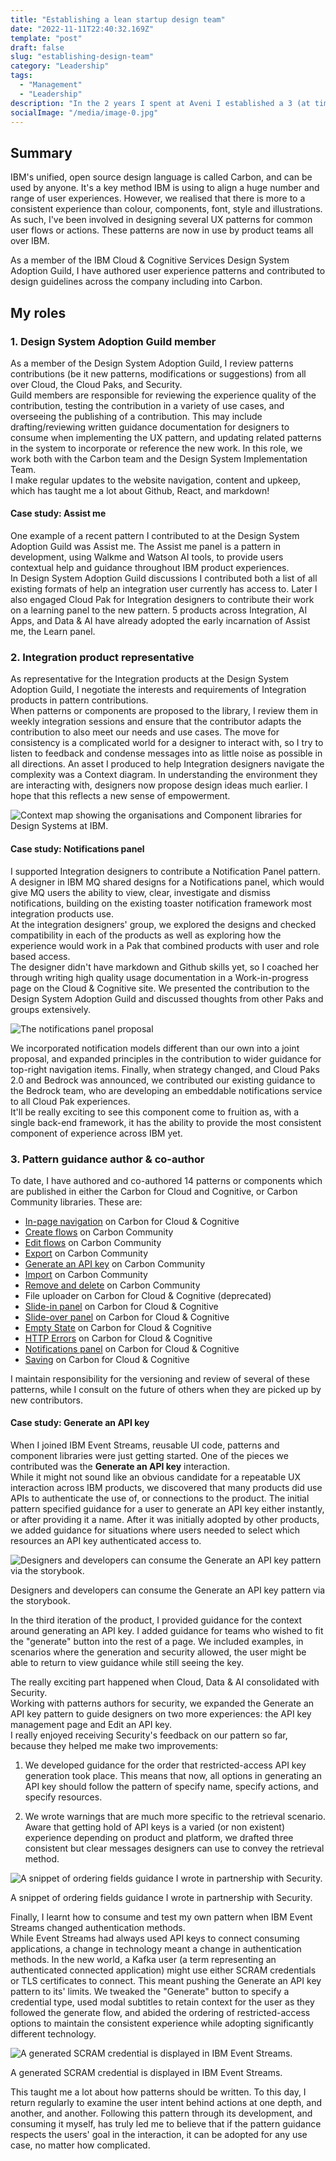```yaml
---
title: "Establishing a lean startup design team"
date: "2022-11-11T22:40:32.169Z"
template: "post"
draft: false
slug: "establishing-design-team"
category: "Leadership"
tags:
  - "Management"
  - "Leadership"
description: "In the 2 years I spent at Aveni I established a 3 (at times 4) person team, the DesignOps and also the management and HR supports needed to support them. "
socialImage: "/media/image-0.jpg"
---
```


## Summary
IBM's unified, open source design language is called Carbon, and can be used by anyone. It's a key method IBM is using to align a huge number and range of user experiences. However, we realised that there is more to a consistent experience than colour, components, font, style and illustrations. As such, I've been involved in designing several UX patterns for common user flows or actions. These patterns are now in use by product teams all over IBM.

As a member of the IBM Cloud & Cognitive Services Design System Adoption Guild, I have authored user experience patterns and contributed to design guidelines across the company including into Carbon.

## My roles

### 1. Design System Adoption Guild member  
As a member of the Design System Adoption Guild, I review patterns contributions (be it new patterns, modifications or suggestions) from all over Cloud, the Cloud Paks, and Security.  
Guild members are responsible for reviewing the experience quality of the contribution, testing the contribution in a variety of use cases, and overseeing the publishing of a contribution.
This may include drafting/reviewing written guidance documentation for designers to consume when implementing the UX pattern, and updating related patterns in the system to incorporate or reference the new work.
In this role, we work both with the Carbon team and the Design System Implementation Team.   
I make regular updates to the website navigation, content and upkeep, which has taught me a lot about Github, React, and markdown!

#### Case study: Assist me
One example of a recent pattern I contributed to at the Design System Adoption Guild was Assist me.
The Assist me panel is a pattern in development, using Walkme and Watson AI tools, to provide users contextual help and guidance throughout IBM product experiences.   
In Design System Adoption Guild discussions I contributed both a list of all existing formats of help an integration user currently has access to. Later I also engaged Cloud Pak for Integration designers to contribute their work on a learning panel to the new pattern.
5 products across Integration, AI Apps, and Data & AI have already adopted the early incarnation of Assist me, the Learn panel.

### 2. Integration product representative  
As representative for the Integration products at the Design System Adoption Guild, I negotiate the interests and requirements of Integration products in pattern contributions.  
When patterns or components are proposed to the library, I review them in weekly integration sessions and ensure that the contributor adapts the contribution to also meet our needs and use cases. 
The move for consistency is a complicated world for a designer to interact with, so I try to listen to feedback and condense messages into as little noise as possible in all directions. 
An asset I produced to help Integration designers navigate the complexity was a Context diagram. 
In understanding the environment they are interacting with, designers now propose design ideas much earlier. I hope that this reflects a new sense of empowerment. 

![Context map showing the organisations and Component libraries for Design Systems at IBM.](/media/ContextMap-01.png)

#### Case study: Notifications panel
I supported Integration designers to contribute a Notification Panel pattern. 
A designer in IBM MQ shared designs for a Notifications panel, which would give MQ users the ability to view, clear, investigate and dismiss notifications, building on the existing toaster notification framework most integration products use.  
At the integration designers' group, we explored the designs and checked compatibility in each of the products as well as exploring how the experience would work in a Pak that combined products with user and role based access.  
The designer didn't have markdown and Github skills yet, so I coached her through writing high quality usage documentation in a Work-in-progress page on the Cloud & Cognitive site. 
We presented the contribution to the Design System Adoption Guild and discussed thoughts from other Paks and groups extensively.  

![The notifications panel proposal](/media/NotificationsPanelPattern-05.png)

We incorporated notification models different than our own into a joint proposal, and expanded principles in the contribution to wider guidance for top-right navigation items.
Finally, when strategy changed, and Cloud Paks 2.0 and Bedrock was announced, we contributed our existing guidance to the Bedrock team, who are developing an embeddable notifications service to all Cloud Pak experiences.  
It'll be really exciting to see this component come to fruition as, with a single back-end framework, it has the ability to provide the most consistent component of experience across IBM yet.

### 3. Pattern guidance author & co-author  
To date, I have authored and co-authored 14 patterns or components which are published in either the Carbon for Cloud and Cognitive, or Carbon Community libraries. 
These are:
- [In-page navigation](https://pages.github.ibm.com/cdai-design/pal/wip/in-page-navigation/usage/) on Carbon for Cloud & Cognitive
- [Create flows](https://www.carbondesignsystem.com/community/patterns/create-flows) on Carbon Community
- [Edit flows](https://www.carbondesignsystem.com/community/patterns/edit-pattern) on Carbon Community
- [Export](https://www.carbondesignsystem.com/community/patterns/export-pattern) on Carbon Community
- [Generate an API key](https://www.carbondesignsystem.com/community/patterns/generate-an-api-key) on Carbon Community
- [Import](https://www.carbondesignsystem.com/community/patterns/import-pattern) on Carbon Community
- [Remove and delete](https://www.carbondesignsystem.com/community/patterns/remove-pattern) on Carbon Community
- File uploader on Carbon for Cloud & Cognitive (deprecated)
- [Slide-in panel](https://pages.github.ibm.com/cdai-design/pal/components/slide-in-panel) on Carbon for Cloud & Cognitive
- [Slide-over panel](https://pages.github.ibm.com/cdai-design/pal/components/slide-over-panel/usage) on Carbon for Cloud & Cognitive
- [Empty State](https://pages.github.ibm.com/cdai-design/pal/patterns/empty-state/usage) on Carbon for Cloud & Cognitive
- [HTTP Errors](https://pages.github.ibm.com/cdai-design/pal/patterns/http-errors/usage) on Carbon for Cloud & Cognitive
- [Notifications panel](https://pages.github.ibm.com/cdai-design/pal/wip/notification-panel) on Carbon for Cloud & Cognitive
- [Saving](https://pages.github.ibm.com/cdai-design/pal/patterns/saving/usage) on Carbon for Cloud & Cognitive

I maintain responsibility for the versioning and review of several of these patterns, while I consult on the future of others when they are picked up by new contributors.

#### Case study: Generate an API key
When I joined IBM Event Streams, reusable UI code, patterns and component libraries were just getting started. 
One of the pieces we contributed was the **Generate an API key** interaction.  
While it might not sound like an obvious candidate for a repeatable UX interaction across IBM products, we discovered that many products did use APIs to authenticate the use of, or connections to the product.
The initial pattern specified guidance for a user to generate an API key either instantly, or after providing it a name.
After it was initially adopted by other products, we added guidance for situations where users needed to select which resources an API key authenticated access to.

![Designers and developers can consume the Generate an API key pattern via the storybook.](/media/Storybook-03.png)
<Caption>Designers and developers can consume the Generate an API key pattern via the storybook.</Caption>


In the third iteration of the product, I provided guidance for the context around generating an API key. 
I added guidance for teams who wished to fit the "generate" button into the rest of a page. We included examples, in scenarios where the generation and security allowed, the user might be able to return to view guidance while still seeing the key.

The really exciting part happened when Cloud, Data & AI consolidated with Security.  
Working with patterns authors for security, we expanded the Generate an API key pattern to guide designers on two more experiences: the API key management page and Edit an API key.  
I really enjoyed receiving Security's feedback on our pattern so far, because they helped me make two improvements:  

1. We developed guidance for the order that restricted-access API key generation took place. This means that now, all options in generating an API key should follow the pattern of specify name, specify actions, and specify resources.  

2. We wrote warnings that are much more specific to the retrieval scenario. Aware that getting hold of API keys is a varied (or non existent) experience depending on product and platform, we drafted three consistent but clear messages designers can use to convey the retrieval method.  

![A snippet of ordering fields guidance I wrote in partnership with Security.](/media/APIKeyGuidance-04.png)
<Caption>A snippet of ordering fields guidance I wrote in partnership with Security.</Caption>

Finally, I learnt how to consume and test my own pattern when IBM Event Streams changed authentication methods.  
While Event Streams had always used API keys to connect consuming applications, a change in technology meant a change in authentication methods. 
In the new world, a Kafka user (a term representing an authenticated connected application) might use either SCRAM credentials or TLS certificates to connect. 
This meant pushing the Generate an API key pattern to its' limits. 
We tweaked the "Generate" button to specify a credential type, used modal subtitles to retain context for the user as they followed the generate flow, and abided the ordering of restricted-access options to maintain the consistent experience while adopting significantly different technology.

![A generated SCRAM credential is displayed in IBM Event Streams.](/media/EventStreams-02.png)
<Caption>A generated SCRAM credential is displayed in IBM Event Streams.</Caption>

This taught me a lot about how patterns should be written. To this day, I return regularly to examine the user intent behind actions at one depth, and another, and another.
Following this pattern through its development, and consuming it myself, has truly led me to believe that if the pattern guidance respects the users' goal in the interaction, it can be adopted for any use case, no matter how complicated.

